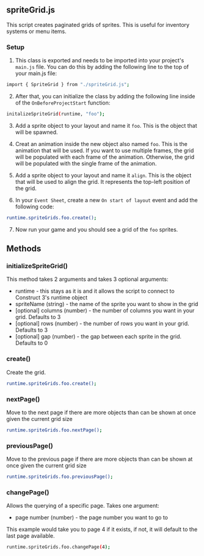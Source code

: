 ## spriteGrid.js
This script creates paginated grids of sprites. This is useful for inventory systems or menu items.

### Setup
1. This class is exported and needs to be imported into your project's `main.js` file. You can do this by adding the following line to the top of your main.js file:
```sh
import { SpriteGrid } from "./spriteGrid.js";
```

2. After that, you can initialize the class by adding the following line inside of the `OnBeforeProjectStart` function:
```sh
initalizeSpriteGrid(runtime, "foo");
```

3. Add a sprite object to your layout and name it `foo`. This is the object that will be spawned.

4. Creat an animation inside the new object also named `foo`. This is the animation that will be used. If you want to use multiple frames, the grid will be populated with each frame of the animation. Otherwise, the grid will be populated with the single frame of the animation.

5. Add a sprite object to your layout and name it `align`. This is the object that will be used to align the grid. It represents the top-left position of the grid.

6. In your `Event Sheet`, create a new `On start of layout` event and add the following code:
```sh
runtime.spriteGrids.foo.create();
```

7. Now run your game and you should see a grid of the `foo` sprites.

## Methods

### initializeSpriteGrid()
This method takes 2 arguments and takes 3 optional arguments:
- runtime - this stays as it is and it allows the script to connect to Construct 3's runtime object
- spriteName (string) - the name of the sprite you want to show in the grid
- [optional] columns (number) - the number of columns you want in your grid. Defaults to 3
- [optional] rows (number) - the number of rows you want in your grid. Defaults to 3
- [optional] gap (number) - the gap between each sprite in the grid. Defaults to 0

### create()
Create the grid.
```sh
runtime.spriteGrids.foo.create();
```

### nextPage()
Move to the next page if there are more objects than can be shown at once given the current grid size
```sh
runtime.spriteGrids.foo.nextPage();
```

### previousPage()
Move to the previous page if there are more objects than can be shown at once given the current grid size
```sh
runtime.spriteGrids.foo.previousPage();
```

### changePage()
Allows the querying of a specific page. Takes one argument:
- page number (number) - the page number you want to go to

This example would take you to page 4 if it exists, if not, it will default to the last page available.
```sh
runtime.spriteGrids.foo.changePage(4);
```